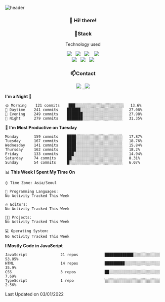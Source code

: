 ![header](https://capsule-render.vercel.app/api?type=waving&color=gradient&height=200&text=Che-ri&fontAlign=70&fontAlignY=40&animation=twinkling)

<h3 align="center">👋 Hi! there!</h3>

<h3 align="center">📌Stack</h3>
<p align="center">Technology used</p>
<div align="center"><img src="https://img.shields.io/badge/HTML5-e74c3c?style=flat-square&logo=HTML5&logoColor=white"></img> &nbsp <img src="https://img.shields.io/badge/CSS3-0A84FF?style=flat-square&logo=CSS3&logoColor=white"></img>  &nbsp <img src="https://img.shields.io/badge/SCSS-fd79a8?style=flat-square&logo=Sass&logoColor=white"/></a>&nbsp  &nbsp <img src="https://img.shields.io/badge/styled%2Dcomponents-DB7093?style=flat-square&logo=styled%2Dcomponents&logoColor=white"/></a>
<br><img src="https://img.shields.io/badge/JavaScript-FFCD11?style=flat-square&logo=JavaScript&logoColor=white"></img> &nbsp <img src="https://img.shields.io/badge/React-00BCF6?style=flat-square&logo=React&logoColor=white"></img> &nbsp <img src="https://img.shields.io/badge/Redux-764ABC?style=flat-square&logo=Redux&logoColor=white"/></a></div>

<h3 align="center">📫Contact</h3>
<div align="center"><a href="https://cheri.tistory.com/"><img src="https://img.shields.io/badge/Cheri-AD29B6?style=flat-square&logo=Tidal&logoColor=white"/></a> <a href="rnjs1135@gmail.com"> &nbsp <img src="https://img.shields.io/badge/Gmail-EA4335?style=flat-square&logo=Gmail&logoColor=white"/></a></div>

<!--START_SECTION:waka-->
**I'm a Night 🦉** 

```text
🌞 Morning    121 commits    ███░░░░░░░░░░░░░░░░░░░░░░   13.6% 
🌆 Daytime    241 commits    ██████░░░░░░░░░░░░░░░░░░░   27.08% 
🌃 Evening    249 commits    ███████░░░░░░░░░░░░░░░░░░   27.98% 
🌙 Night      279 commits    ███████░░░░░░░░░░░░░░░░░░   31.35%

```
📅 **I'm Most Productive on Tuesday** 

```text
Monday       159 commits    ████░░░░░░░░░░░░░░░░░░░░░   17.87% 
Tuesday      167 commits    ████░░░░░░░░░░░░░░░░░░░░░   18.76% 
Wednesday    141 commits    ████░░░░░░░░░░░░░░░░░░░░░   15.84% 
Thursday     162 commits    ████░░░░░░░░░░░░░░░░░░░░░   18.2% 
Friday       133 commits    ███░░░░░░░░░░░░░░░░░░░░░░   14.94% 
Saturday     74 commits     ██░░░░░░░░░░░░░░░░░░░░░░░   8.31% 
Sunday       54 commits     █░░░░░░░░░░░░░░░░░░░░░░░░   6.07%

```


📊 **This Week I Spent My Time On** 

```text
⌚︎ Time Zone: Asia/Seoul

💬 Programming Languages: 
No Activity Tracked This Week

🔥 Editors: 
No Activity Tracked This Week

🐱‍💻 Projects: 
No Activity Tracked This Week

💻 Operating System: 
No Activity Tracked This Week

```

**I Mostly Code in JavaScript** 

```text
JavaScript               21 repos            █████████████░░░░░░░░░░░░   53.85% 
HTML                     14 repos            █████████░░░░░░░░░░░░░░░░   35.9% 
CSS                      3 repos             ██░░░░░░░░░░░░░░░░░░░░░░░   7.69% 
TypeScript               1 repo              ░░░░░░░░░░░░░░░░░░░░░░░░░   2.56%

```



 Last Updated on 03/01/2022
<!--END_SECTION:waka-->
